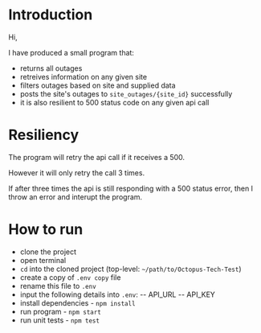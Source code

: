 # Introduction
Hi, 

I have produced a small program that:
- returns all outages
- retreives information on any given site
- filters outages based on site and supplied data
- posts the site's outages to `site_outages/{site_id}` successfully
- it is also resilient to 500 status code on any given api call

# Resiliency

The program will retry the api call if it receives a 500.

However it will only retry the call 3 times.

If after three times the api is still responding with a 500 status error, then I throw an error and interupt the program.

# How to run

- clone the project
- open terminal
- `cd` into the cloned project (top-level: `~/path/to/Octopus-Tech-Test`)
- create a copy of `.env copy` file
- rename this file to `.env`
- input the following details into `.env`:
-- API_URL
-- API_KEY 
- install dependencies - `npm install`
- run program - `npm start`
- run unit tests - `npm test`